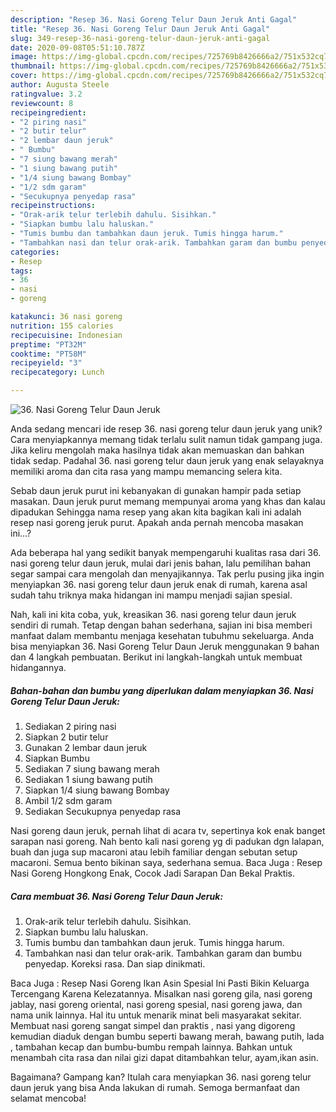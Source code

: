 ```yaml
---
description: "Resep 36. Nasi Goreng Telur Daun Jeruk Anti Gagal"
title: "Resep 36. Nasi Goreng Telur Daun Jeruk Anti Gagal"
slug: 349-resep-36-nasi-goreng-telur-daun-jeruk-anti-gagal
date: 2020-09-08T05:51:10.787Z
image: https://img-global.cpcdn.com/recipes/725769b8426666a2/751x532cq70/36-nasi-goreng-telur-daun-jeruk-foto-resep-utama.jpg
thumbnail: https://img-global.cpcdn.com/recipes/725769b8426666a2/751x532cq70/36-nasi-goreng-telur-daun-jeruk-foto-resep-utama.jpg
cover: https://img-global.cpcdn.com/recipes/725769b8426666a2/751x532cq70/36-nasi-goreng-telur-daun-jeruk-foto-resep-utama.jpg
author: Augusta Steele
ratingvalue: 3.2
reviewcount: 8
recipeingredient:
- "2 piring nasi"
- "2 butir telur"
- "2 lembar daun jeruk"
- " Bumbu"
- "7 siung bawang merah"
- "1 siung bawang putih"
- "1/4 siung bawang Bombay"
- "1/2 sdm garam"
- "Secukupnya penyedap rasa"
recipeinstructions:
- "Orak-arik telur terlebih dahulu. Sisihkan."
- "Siapkan bumbu lalu haluskan."
- "Tumis bumbu dan tambahkan daun jeruk. Tumis hingga harum."
- "Tambahkan nasi dan telur orak-arik. Tambahkan garam dan bumbu penyedap. Koreksi rasa. Dan siap dinikmati."
categories:
- Resep
tags:
- 36
- nasi
- goreng

katakunci: 36 nasi goreng 
nutrition: 155 calories
recipecuisine: Indonesian
preptime: "PT32M"
cooktime: "PT58M"
recipeyield: "3"
recipecategory: Lunch

---
```



![36. Nasi Goreng Telur Daun Jeruk](https://img-global.cpcdn.com/recipes/725769b8426666a2/751x532cq70/36-nasi-goreng-telur-daun-jeruk-foto-resep-utama.jpg)

Anda sedang mencari ide resep 36. nasi goreng telur daun jeruk yang unik? Cara menyiapkannya memang tidak terlalu sulit namun tidak gampang juga. Jika keliru mengolah maka hasilnya tidak akan memuaskan dan bahkan tidak sedap. Padahal 36. nasi goreng telur daun jeruk yang enak selayaknya memiliki aroma dan cita rasa yang mampu memancing selera kita.

Sebab daun jeruk purut ini kebanyakan di gunakan hampir pada setiap masakan. Daun jeruk purut memang mempunyai aroma yang khas dan kalau dipadukan Sehingga nama resep yang akan kita bagikan kali ini adalah resep nasi goreng jeruk purut. Apakah anda pernah mencoba masakan ini…?

Ada beberapa hal yang sedikit banyak mempengaruhi kualitas rasa dari 36. nasi goreng telur daun jeruk, mulai dari jenis bahan, lalu pemilihan bahan segar sampai cara mengolah dan menyajikannya. Tak perlu pusing jika ingin menyiapkan 36. nasi goreng telur daun jeruk enak di rumah, karena asal sudah tahu triknya maka hidangan ini mampu menjadi sajian spesial.


Nah, kali ini kita coba, yuk, kreasikan 36. nasi goreng telur daun jeruk sendiri di rumah. Tetap dengan bahan sederhana, sajian ini bisa memberi manfaat dalam membantu menjaga kesehatan tubuhmu sekeluarga. Anda bisa menyiapkan 36. Nasi Goreng Telur Daun Jeruk menggunakan 9 bahan dan 4 langkah pembuatan. Berikut ini langkah-langkah untuk membuat hidangannya.

<!--inarticleads1-->

##### Bahan-bahan dan bumbu yang diperlukan dalam menyiapkan 36. Nasi Goreng Telur Daun Jeruk:

1. Sediakan 2 piring nasi
1. Siapkan 2 butir telur
1. Gunakan 2 lembar daun jeruk
1. Siapkan  Bumbu
1. Sediakan 7 siung bawang merah
1. Sediakan 1 siung bawang putih
1. Siapkan 1/4 siung bawang Bombay
1. Ambil 1/2 sdm garam
1. Sediakan Secukupnya penyedap rasa


Nasi goreng daun jeruk, pernah lihat di acara tv, sepertinya kok enak banget sarapan nasi goreng. Nah bento kali nasi goreng yg di padukan dgn lalapan, buah dan juga sup macaroni atau lebih familiar dengan sebutan setup macaroni. Semua bento bikinan saya, sederhana semua. Baca Juga : Resep Nasi Goreng Hongkong Enak, Cocok Jadi Sarapan Dan Bekal Praktis. 

<!--inarticleads2-->

##### Cara membuat 36. Nasi Goreng Telur Daun Jeruk:

1. Orak-arik telur terlebih dahulu. Sisihkan.
1. Siapkan bumbu lalu haluskan.
1. Tumis bumbu dan tambahkan daun jeruk. Tumis hingga harum.
1. Tambahkan nasi dan telur orak-arik. Tambahkan garam dan bumbu penyedap. Koreksi rasa. Dan siap dinikmati.


Baca Juga : Resep Nasi Goreng Ikan Asin Spesial Ini Pasti Bikin Keluarga Tercengang Karena Kelezatannya. Misalkan nasi goreng gila, nasi goreng jablay, nasi goreng oriental, nasi goreng spesial, nasi goreng jawa, dan nama unik lainnya. Hal itu untuk menarik minat beli masyarakat sekitar. Membuat nasi goreng sangat simpel dan praktis , nasi yang digoreng kemudian diaduk dengan bumbu seperti bawang merah, bawang putih, lada , tambahan kecap dan bumbu-bumbu rempah lainnya. Bahkan untuk menambah cita rasa dan nilai gizi dapat ditambahkan telur, ayam,ikan asin. 

Bagaimana? Gampang kan? Itulah cara menyiapkan 36. nasi goreng telur daun jeruk yang bisa Anda lakukan di rumah. Semoga bermanfaat dan selamat mencoba!
